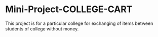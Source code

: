 # Mini-Project-COLLEGE-CART
This project is for a particular college for exchanging of items between students of college without money.
